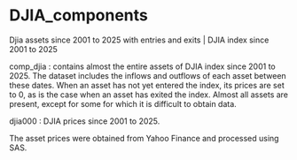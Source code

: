 # DJIA_components
Djia assets since 2001 to 2025 with entries and exits | DJIA index since 2001 to 2025

comp_djia : contains almost the entire assets of DJIA index since 2001 to 2025. The dataset includes the inflows and outflows of each asset between these dates. When an asset has not yet entered the index, its prices are set to 0, as is the case when an asset has exited the index. Almost all assets are present, except for some for which it is difficult to obtain data.

djia000 : DJIA prices since 2001 to 2025. 

The asset prices were obtained from Yahoo Finance and processed using SAS.
